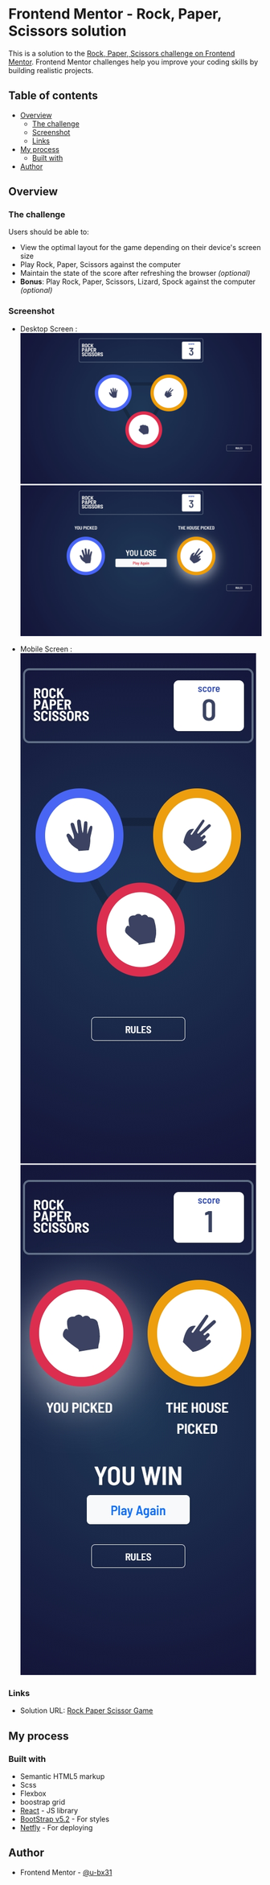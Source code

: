 # Frontend Mentor - Rock, Paper, Scissors solution

This is a solution to the [Rock, Paper, Scissors challenge on Frontend Mentor](https://www.frontendmentor.io/challenges/rock-paper-scissors-game-pTgwgvgH). Frontend Mentor challenges help you improve your coding skills by building realistic projects. 

## Table of contents

- [Overview](#overview)
  - [The challenge](#the-challenge)
  - [Screenshot](#screenshot)
  - [Links](#links)
- [My process](#my-process)
  - [Built with](#built-with)
- [Author](#author)



## Overview

### The challenge

Users should be able to:

- View the optimal layout for the game depending on their device's screen size
- Play Rock, Paper, Scissors against the computer
- Maintain the state of the score after refreshing the browser _(optional)_
- **Bonus**: Play Rock, Paper, Scissors, Lizard, Spock against the computer _(optional)_


### Screenshot

- Desktop Screen :
![Desktop Screen](/src/images/ScreenShots/rps_selection_pc.jpg)
![Desktop Screen](/src/images/ScreenShots/rps_game_pc.jpg)

- Mobile Screen :
![Mobile Screen](/src/images/ScreenShots/rps_selection_phone.jpg)
![Mobile Screen](/src/images/ScreenShots/rps_game_phone.jpg)


### Links

- Solution URL: [Rock Paper Scissor Game](https://rock-paper-scissor-31.netlify.app/)

## My process

### Built with

- Semantic HTML5 markup
- Scss
- Flexbox
- boostrap grid
- [React](https://reactjs.org/) - JS library
- [BootStrap v5.2](https://getbootstrap.com/) - For styles
- [Netfly](https://app.netlify.com/) - For deploying

## Author

- Frontend Mentor - [@u-bx31](https://www.frontendmentor.io/profile/u-bx31)



